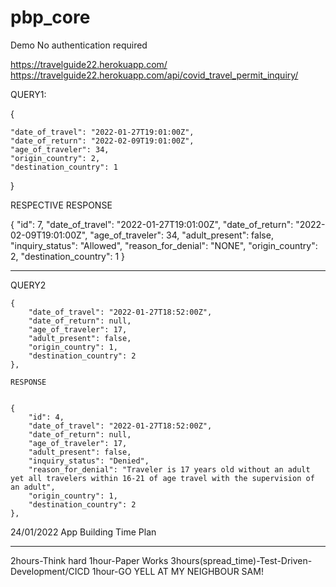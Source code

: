# pbp_core
Demo
No authentication required

https://travelguide22.herokuapp.com/
https://travelguide22.herokuapp.com/api/covid_travel_permit_inquiry/


QUERY1:


{

    "date_of_travel": "2022-01-27T19:01:00Z",
    "date_of_return": "2022-02-09T19:01:00Z",
    "age_of_traveler": 34,
    "origin_country": 2,
    "destination_country": 1
}




RESPECTIVE RESPONSE


{
    "id": 7,
    "date_of_travel": "2022-01-27T19:01:00Z",
    "date_of_return": "2022-02-09T19:01:00Z",
    "age_of_traveler": 34,
    "adult_present": false,
    "inquiry_status": "Allowed",
    "reason_for_denial": "NONE",
    "origin_country": 2,
    "destination_country": 1
}


_____________________________________
QUERY2


    {
        "date_of_travel": "2022-01-27T18:52:00Z",
        "date_of_return": null,
        "age_of_traveler": 17,
        "adult_present": false,
        "origin_country": 1,
        "destination_country": 2
    },

    RESPONSE


    {
        "id": 4,
        "date_of_travel": "2022-01-27T18:52:00Z",
        "date_of_return": null,
        "age_of_traveler": 17,
        "adult_present": false,
        "inquiry_status": "Denied",
        "reason_for_denial": "Traveler is 17 years old without an adult yet all travelers within 16-21 of age travel with the supervision of an adult",
        "origin_country": 1,
        "destination_country": 2
    },




24/01/2022
App Building Time  Plan
________________________
2hours-Think hard
1hour-Paper Works
3hours(spread_time)-Test-Driven-Development/CICD
1hour-GO YELL AT MY NEIGHBOUR SAM!